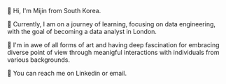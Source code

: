 🎉 Hi, I'm Mijin from South Korea.

🌱 Currently, I am on a journey of learning, focusing on data engineering, with the goal of becoming a data analyst in London.

👀 I'm in awe of all forms of art and having deep fascination for embracing diverse point of view through meanigful interactions with individuals from various backgrounds.

💌 You can reach me on Linkedin or email.

